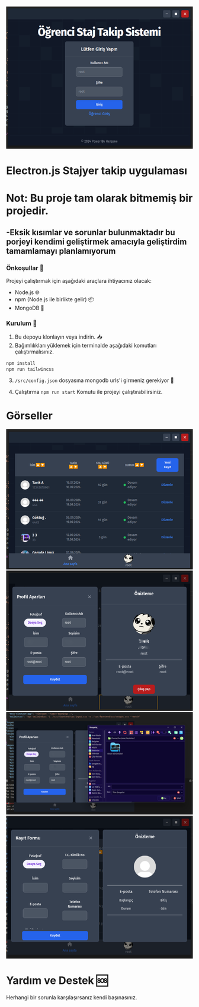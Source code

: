 ![Kapak Görseli](img/img1.png) 

# Electron.js Stajyer takip uygulaması

# Not: Bu proje tam olarak bitmemiş bir projedir.
-Eksik kısımlar ve sorunlar bulunmaktadır bu porjeyi kendimi geliştirmek amacıyla geliştirdim tamamlamayı planlamıyorum
-

### Önkoşullar 📜

Projeyi çalıştırmak için aşağıdaki araçlara ihtiyacınız olacak:

- Node.js 🌐
- npm (Node.js ile birlikte gelir) 📦
- MongoDB 🍃

### Kurulum 🔧

1. Bu depoyu klonlayın veya indirin. 📥
2. Bağımlılıkları yüklemek için terminalde aşağıdaki komutları çalıştırmalısınız.
```
npm install
npm run tailwincss
```
3. `/src/config.json` dosyasına mongodb urls'i girmeniz gerekiyor 🔑

4. Çalıştırma
 `npm run start` Komutu ile projeyi çalıştırabilirsiniz.


# Görseller
![Görsel2](img/img2.png) 
![Görsel3](img/img3.png) 
![Görsel4](img/img4.png) 
![Görsel5](img/img5.png) 



# Yardım ve Destek 🆘
Herhangi bir sorunla karşılaşırsanız kendi başınasınız.

